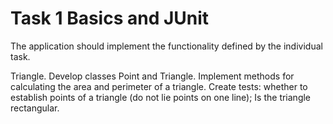 # Task 1 Basics and JUnit

The application should implement the functionality defined by the individual task.

Triangle. Develop classes Point and Triangle. Implement methods for calculating the area and perimeter of a triangle.
Create tests: whether to establish points of a triangle (do not lie points on one line); Is the triangle rectangular.

